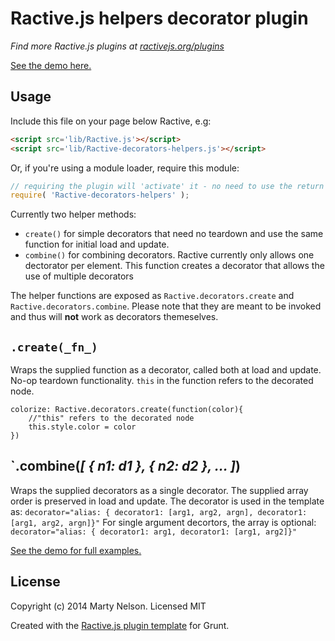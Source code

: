 Ractive.js helpers decorator plugin
===================================

*Find more Ractive.js plugins at [ractivejs.org/plugins](http://ractivejs.org/plugins)*

[See the demo here.](martypdx.github.io/Ractive-decorator-helpers)

Usage
-----

Include this file on your page below Ractive, e.g:

```html
<script src='lib/Ractive.js'></script>
<script src='lib/Ractive-decorators-helpers.js'></script>
```

Or, if you're using a module loader, require this module:

```js
// requiring the plugin will 'activate' it - no need to use the return value
require( 'Ractive-decorators-helpers' );
```

Currently two helper methods:
- `create()` for simple decorators that need no teardown and use the same function for initial load and update.
- `combine()` for combining decorators. Ractive currently only allows one dectorator per element. This function creates a decorator that allows the use of multiple decorators
		
The helper functions are exposed as `Ractive.decorators.create` and `Ractive.decorators.combine`. Please note that they are meant to be invoked and thus will __not__ work as decorators themeselves.

`.create(_fn_)`
---------------
Wraps the supplied function as a decorator, called both at load and update. No-op teardown functionality.
`this` in the function refers to the decorated node.
```
colorize: Ractive.decorators.create(function(color){
	//"this" refers to the decorated node
	this.style.color = color 
})
```
		
`.combine(_[ { n1: d1 }, { n2: d2 }, ... ]_)
---------------
Wraps the supplied decorators as a single decorator. The supplied array order is preserved in load and update.
The decorator is used in the template as:
```decorator="alias: { decorator1: [arg1, arg2, argn], decorator1: [arg1, arg2, argn]}"```
For single argument decortors, the array is optional:
```decorator="alias: { decorator1: arg1, decorator1: [arg1, arg2]}"```

[See the demo for full examples.](martypdx.github.io/Ractive-decorator-helpers)

License
-------

Copyright (c) 2014 Marty Nelson. Licensed MIT

Created with the [Ractive.js plugin template](https://github.com/RactiveJS/Plugin-template) for Grunt.